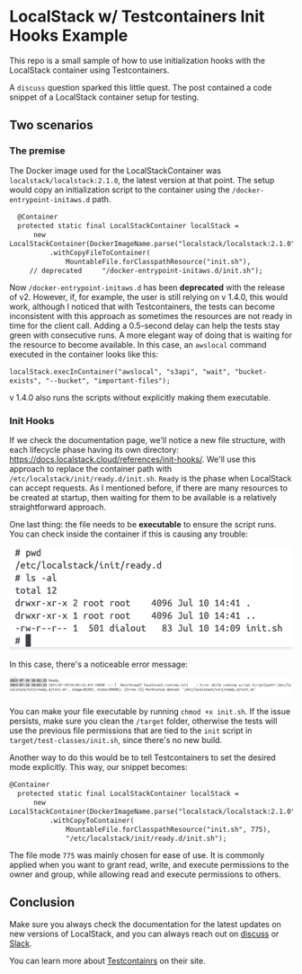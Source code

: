 # LocalStack w/ Testcontainers Init Hooks Example

This repo is a small sample of how to use initialization hooks with the LocalStack container using Testcontainers.

A `discuss` question sparked this little quest. The post contained a code snippet of a LocalStack container setup for testing.


## Two scenarios

### The premise

The Docker image used for the LocalStackContainer was `localstack/localstack:2.1.0`, the latest version at that point. The setup
would copy an initialization script to the container using the `/docker-entrypoint-initaws.d` path.

```
  @Container
  protected static final LocalStackContainer localStack =
      new LocalStackContainer(DockerImageName.parse("localstack/localstack:2.1.0"))
          .withCopyFileToContainer(
              MountableFile.forClasspathResource("init.sh"),
     // deprecated     "/docker-entrypoint-initaws.d/init.sh");
```

Now `/docker-entrypoint-initaws.d` has been **deprecated** with the release of v2. However, if, for example, the user is still
relying on v 1.4.0, this would work, although I noticed that with Testcontainers, the tests can become inconsistent 
with this approach as sometimes the resources are not ready in time for the client call. Adding a 0.5-second delay can help 
the tests stay green with consecutive runs. A more elegant way of doing that is waiting for the resource to become available.
In this case, an `awslocal` command executed in the container looks like this:

```
localStack.execInContainer("awslocal", "s3api", "wait", "bucket-exists", "--bucket", "important-files");
```

v 1.4.0 also runs the scripts without explicitly making them executable. 

### Init Hooks

If we check the documentation page, we'll notice a new file structure, with each lifecycle phase having its own directory:
https://docs.localstack.cloud/references/init-hooks/. 
We'll use this approach to replace the container path with `/etc/localstack/init/ready.d/init.sh`. `Ready` is the phase
when LocalStack can accept requests. As I mentioned before, if there are many resources to be created at startup, 
then waiting for them to be available is a relatively straightforward approach.

One last thing: the file needs to be **executable** to ensure the script runs. You can check inside the container if this 
is causing any trouble:

![image](img/not-exec.png)

In this case, there's a noticeable error message:

![image](img/permission-denied.png)

You can make your file executable by running `chmod +x init.sh`. If the issue persists, make sure you clean the
`/target` folder, otherwise the tests will use the previous file permissions that are tied to the `init` script in 
`target/test-classes/init.sh`, since there's no new build.

Another way to do this would be to tell Testcontainers to set the desired mode explicitly.
This way, our snippet becomes:

```
@Container
  protected static final LocalStackContainer localStack =
      new LocalStackContainer(DockerImageName.parse("localstack/localstack:2.1.0"))
          .withCopyToContainer(
              MountableFile.forClasspathResource("init.sh", 775),
              "/etc/localstack/init/ready.d/init.sh");
```

The file mode `775` was mainly chosen for ease of use. It is commonly applied when you want to grant read, write, and execute permissions to the owner and group,
while allowing read and execute permissions to others. 

## Conclusion

Make sure you always check the documentation for the latest updates on new versions of LocalStack, and you can always reach out on
[discuss](https://discuss.localstack.cloud/) or [Slack](https://localstack-community.slack.com).

You can learn more about [Testcontainrs](https://java.testcontainers.org/) on their site.
